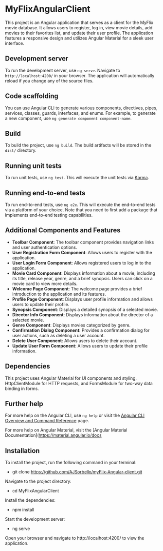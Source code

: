 # MyFlixAngularClient

This project is an Angular application that serves as a client for the MyFlix movie database. It allows users to register, log in, view movie details, add movies to their favorites list, and update their user profile. The application features a responsive design and utilizes Angular Material for a sleek user interface.

## Development server

To run the development server, use `ng serve`. Navigate to `http://localhost:4200/` in your browser. The application will automatically reload if you change any of the source files.

## Code scaffolding

You can use Angular CLI to generate various components, directives, pipes, services, classes, guards, interfaces, and enums. For example, to generate a new component, use `ng generate component component-name`.

## Build

To build the project, use `ng build`. The build artifacts will be stored in the `dist/` directory.

## Running unit tests

To run unit tests, use `ng test`. This will execute the unit tests via [Karma](https://karma-runner.github.io).

## Running end-to-end tests

To run end-to-end tests, use `ng e2e`. This will execute the end-to-end tests via a platform of your choice. Note that you need to first add a package that implements end-to-end testing capabilities.

## Additional Components and Features

- **Toolbar Component**: The toolbar component provides navigation links and user authentication options.
- **User Registration Form Component**: Allows users to register with the application.
- **User Login Form Component**: Allows registered users to log in to the application.
- **Movie Card Component**: Displays information about a movie, including its title, release year, genre, and a brief synopsis. Users can click on a movie card to view more details.
- **Welcome Page Component**: The welcome page provides a brief introduction to the application and its features.
- **Profile Page Component**: Displays user profile information and allows users to update their profile.
- **Synopsis Component**: Displays a detailed synopsis of a selected movie.
- **Director Info Component**: Displays information about the director of a selected movie.
- **Genre Component**: Displays movies categorized by genre.
- **Confirmation Dialog Component**: Provides a confirmation dialog for user actions, such as deleting a user account.
- **Delete User Component**: Allows users to delete their account.
- **Update User Form Component**: Allows users to update their profile information.

## Dependencies

This project uses Angular Material for UI components and styling, HttpClientModule for HTTP requests, and FormsModule for two-way data binding in forms.

## Further help

For more help on the Angular CLI, use `ng help` or visit the [Angular CLI Overview and Command Reference](https://angular.io/cli) page.

For more help on Angular Material, visit the [Angular Material Documentation](https://material.angular.io/docs

## Installation

To install the project, run the following command in your terminal:
- git clone  https://github.com/AJSorbello/myFlix-Angular-client.git

Navigate to the project directory:
- cd MyFlixAngularClient

Install the dependencies:
- npm install

Start the development server:
- ng serve

Open your browser and navigate to http://localhost:4200/ to view the application.

